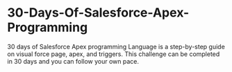 # 30-Days-Of-Salesforce-Apex-Programming
30 days of Salesforce Apex programming Language is a step-by-step guide on visual force page, apex, and triggers. This challenge can be completed in 30 days and you can follow your own pace. 	
